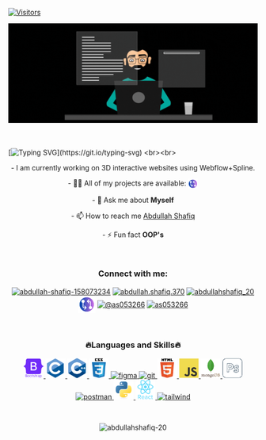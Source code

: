 [![Visitors](https://api.visitorbadge.io/api/visitors?path=https%3A%2F%2Fgithub.com%2Fabdullahshafiq-20%2Fabdullahshafiq-20&label=Visitors&labelColor=%23545a61&countColor=%23bef9c6&style=flat&labelStyle=upper)](https://visitorbadge.io/status?path=https%3A%2F%2Fgithub.com%2Fabdullahshafiq-20%2Fabdullahshafiq-20)

![link](https://github.com/abdullahshafiq-20/abdullahshafiq-20/blob/main/sources/banner.gif)


<br> <br>
[![Typing SVG](https://readme-typing-svg.herokuapp.com?font=Fira+Code&weight=700&size=46&duration=4000&pause=1000&color=02AB9E&center=true&vCenter=true&width=1100&lines=Hey%2C+Folks!;I+am+%22Abdullah+Shafiq%22;Nice+to+meet+you!)](https://git.io/typing-svg)
<br><br>

<p align=center>- I am currently working on 3D interactive websites using Webflow+Spline. </p>

<p align=center>- 👨‍💻 All of my projects are available: <a href="https://abdullahshafiq.online/"><img src="sources/emoji.png" width=20px height=20px align=center /></a></p>

<p align=center>- 💬 Ask me about <b>Myself</b></p>

<p align=center>- 📫 How to reach me <a href="mailto:as053266@gmail.com">Abdullah Shafiq</a></p>

<p align=center>- ⚡ Fun fact <b>OOP's</b></p>

<br>
<h3 align="center">Connect with me:</h3>
<p align="center">
  <a href="https://linkedin.com/in/abdullah-shafiq-158073234" target="blank"><img align="center" src="https://raw.githubusercontent.com/rahuldkjain/github-profile-readme-generator/master/src/images/icons/Social/linked-in-alt.svg" alt="abdullah-shafiq-158073234" height="30" width="40" /></a>
<a href="https://fb.com/abdullah.shafiq.370" target="blank"><img align="center" src="https://raw.githubusercontent.com/rahuldkjain/github-profile-readme-generator/master/src/images/icons/Social/facebook.svg" alt="abdullah.shafiq.370" height="30" width="40" /></a>
<a href="https://instagram.com/abdullahshafiq_20" target="blank"><img align="center" src="https://raw.githubusercontent.com/rahuldkjain/github-profile-readme-generator/master/src/images/icons/Social/instagram.svg" alt="abdullahshafiq_20" height="30" width="40" /></a>
<a href="https://abdullahshafiq-portfolio.netlify.app/" target="blank"><img align="center" src="sources/emoji.png" alt="abdullah-shafiq-158073234" height="35" width="35" /></a>
<a href="https://medium.com/@as053266" target="blank"><img align="center" src="https://raw.githubusercontent.com/rahuldkjain/github-profile-readme-generator/master/src/images/icons/Social/medium.svg" alt="@as053266" height="30" width="40" /></a>
<a href="https://www.leetcode.com/as053266" target="blank"><img align="center" src="https://raw.githubusercontent.com/rahuldkjain/github-profile-readme-generator/master/src/images/icons/Social/leet-code.svg" alt="as053266" height="30" width="40" /></a>
</p>
<br>

<h3 align="center">🔥Languages and Skills🔥</h3>
<p align="center"> <a href="https://getbootstrap.com" target="_blank" rel="noreferrer"> <img src="https://raw.githubusercontent.com/devicons/devicon/master/icons/bootstrap/bootstrap-plain-wordmark.svg" alt="bootstrap" width="40" height="40"/> </a> <a href="https://www.cprogramming.com/" target="_blank" rel="noreferrer"> <img src="https://raw.githubusercontent.com/devicons/devicon/master/icons/c/c-original.svg" alt="c" width="40" height="40"/> </a> <a href="https://www.w3schools.com/cpp/" target="_blank" rel="noreferrer"> <img src="https://raw.githubusercontent.com/devicons/devicon/master/icons/cplusplus/cplusplus-original.svg" alt="cplusplus" width="40" height="40"/> </a> <a href="https://www.w3schools.com/css/" target="_blank" rel="noreferrer"> <img src="https://raw.githubusercontent.com/devicons/devicon/master/icons/css3/css3-original-wordmark.svg" alt="css3" width="40" height="40"/> </a> <a href="https://www.figma.com/" target="_blank" rel="noreferrer"> <img src="https://www.vectorlogo.zone/logos/figma/figma-icon.svg" alt="figma" width="40" height="40"/> </a> <a href="https://git-scm.com/" target="_blank" rel="noreferrer"> <img src="https://www.vectorlogo.zone/logos/git-scm/git-scm-icon.svg" alt="git" width="40" height="40"/> </a> <a href="https://www.w3.org/html/" target="_blank" rel="noreferrer"> <img src="https://raw.githubusercontent.com/devicons/devicon/master/icons/html5/html5-original-wordmark.svg" alt="html5" width="40" height="40"/> </a> <a href="https://developer.mozilla.org/en-US/docs/Web/JavaScript" target="_blank" rel="noreferrer"> <img src="https://raw.githubusercontent.com/devicons/devicon/master/icons/javascript/javascript-original.svg" alt="javascript" width="40" height="40"/> </a> <a href="https://www.mongodb.com/" target="_blank" rel="noreferrer"> <img src="https://raw.githubusercontent.com/devicons/devicon/master/icons/mongodb/mongodb-original-wordmark.svg" alt="mongodb" width="40" height="40"/> </a> <a href="https://www.photoshop.com/en" target="_blank" rel="noreferrer"> <img src="https://raw.githubusercontent.com/devicons/devicon/master/icons/photoshop/photoshop-line.svg" alt="photoshop" width="40" height="40"/> </a> <a href="https://postman.com" target="_blank" rel="noreferrer"> <img src="https://www.vectorlogo.zone/logos/getpostman/getpostman-icon.svg" alt="postman" width="40" height="40"/> </a> <a href="https://www.python.org" target="_blank" rel="noreferrer"> <img src="https://raw.githubusercontent.com/devicons/devicon/master/icons/python/python-original.svg" alt="python" width="40" height="40"/> </a> <a href="https://reactjs.org/" target="_blank" rel="noreferrer"> <img src="https://raw.githubusercontent.com/devicons/devicon/master/icons/react/react-original-wordmark.svg" alt="react" width="40" height="40"/> </a> <a href="https://tailwindcss.com/" target="_blank" rel="noreferrer"> <img src="https://www.vectorlogo.zone/logos/tailwindcss/tailwindcss-icon.svg" alt="tailwind" width="40" height="40"/> </a> </p>
<br>
<!-- <p align=center>&nbsp;<img align="center" src="https://github-readme-stats.vercel.app/api?username=abdullahshafiq-20&show_icons=true&locale=en&bg_color=0,EC6C6C,FFD479,FFFC79,73FA79&theme=graywhite"" alt="abdullahshafiq-20" /> 
</p> -->

<p align="center">
  <img src="https://github-readme-stats.vercel.app/api/top-langs?username=abdullahshafiq-20&show_icons=true&locale=en&layout=compact&bg_color=0,EC6C6C,FFD479,FFFC79,73FA79&theme=graywhite" alt="abdullahshafiq-20" />
</p>





